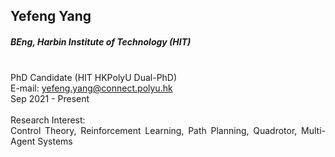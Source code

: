 ## Yefeng Yang
##### BEng, Harbin Institute of Technology (HIT)

<div align="justify">
<br/>PhD Candidate (HIT HKPolyU Dual-PhD)
<br/>E-mail: <a href="mailto:yefeng.yang@connect.polyu.hk">yefeng.yang@connect.polyu.hk</a>
<br/>
Sep 2021 - Present
<br/><br/>
Research Interest: <br/>
Control Theory, Reinforcement Learning, Path Planning, Quadrotor, Multi-Agent Systems
</div>
